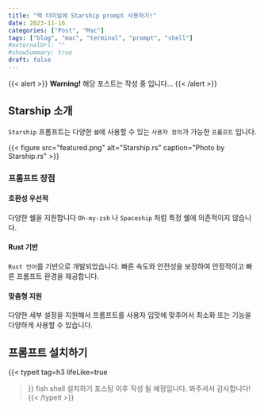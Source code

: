 ```yaml
---
title: "맥 터미널에 Starship prompt 사용하기!"
date: 2023-11-16
categories: ["Post", "Mac"]
tags: ["blog", "mac", "terminal", "prompt", "shell"]
#externalUrl: ""
#showSummary: true
draft: false
---  
```


{{< alert >}}
**Warning!** 해당 포스트는 작성 중 입니다...
{{< /alert >}}

## Starship 소개
`Starship` 프롬프트는 다양한 `쉘`에 사용할 수 있는 `사용자 정의`가 가능한 `프롬프트` 입니다.  

{{< figure
    src="featured.png"
    alt="Starship.rs"
    caption="Photo by Starship.rs"
    >}}

### 프롬프트 장점  

#### 호환성 우선적
다양한 쉘을 지원합니다 `Oh-my-zsh` 나 `Spaceship` 처럼 특정 쉘에 의존적이지 않습니다.  

#### Rust 기반
`Rust 언어`를 기반으로 개발되었습니다. 빠른 속도와 안전성을 보장하여 안정적이고 빠른 프롬프트 환경을 제공합니다.  

#### 맞춤형 지원
다양한 세부 설정을 지원해서 프롬프트를 사용자 입맛에 맞추어서 최소화 또는 기능을 다양하게 사용할 수 있습니다.

## 프롬프트 설치하기
{{< typeit 
  tag=h3
  lifeLike=true
>}}
fish shell 설치하기 포스팅 이후 작성 될 예정입니다.
봐주셔서 감사합니다!
{{< /typeit >}}